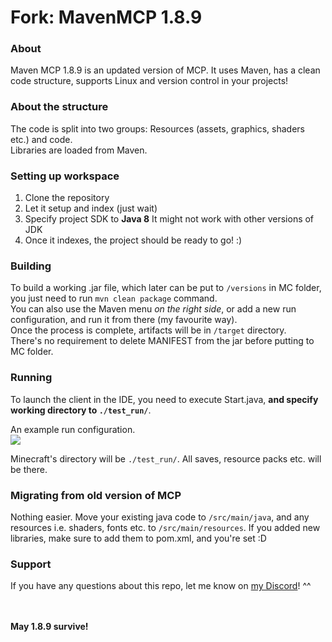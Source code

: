 # Fork: MavenMCP 1.8.9

### About
Maven MCP 1.8.9 is an updated version of MCP. It uses Maven, has a clean code structure, supports Linux and version control in your projects!

### About the structure
The code is split into two groups: Resources (assets, graphics, shaders etc.) and code.<br>
Libraries are loaded from Maven.

### Setting up workspace
1. Clone the repository
2. Let it setup and index (just wait)
4. Specify project SDK to **Java 8** It might not work with other versions of JDK
5. Once it indexes, the project should be ready to go! :)

### Building
To build a working .jar file, which later can be put to `/versions` in MC folder, you just need to run `mvn clean package` command.
<br>You can also use the Maven menu *on the right side*, or add a new run configuration, and run it from there (my favourite way).
<br>Once the process is complete, artifacts will be in `/target` directory.
<br>There's no requirement to delete MANIFEST from the jar before putting to MC folder.

### Running
To launch the client in the IDE, you need to execute Start.java, **and specify working directory to `./test_run/`**.<br>

An example run configuration.<br>
<img src="https://developers.marcloud.net/i/launchConfig.png"/>

Minecraft's directory will be `./test_run/`. All saves, resource packs etc. will be there.

### Migrating from old version of MCP
Nothing easier.
Move your existing java code to `/src/main/java`, and any resources i.e. shaders, fonts etc. to `/src/main/resources`.
If you added new libraries, make sure to add them to pom.xml, and you're set :D

### Support
If you have any questions about this repo, let me know on <a href="https://marcloud.net/discord">my Discord</a>! ^^

<br><br>
**May 1.8.9 survive!**
